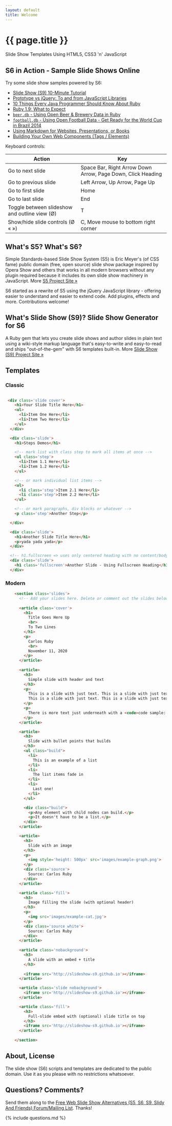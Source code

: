 ```yaml
---
layout: default
title: Welcome
---
```


# {{ page.title }}

Slide Show Templates Using HTML5, CSS3 'n' JavaScript

## S6 in Action - Sample Slide Shows Online

Try some slide show samples powered by S6:

- [Slide Show (S9) 10-Minute Tutorial](http://slideshow-s9.github.io/demos/tutorial.html)
- [Prototype vs jQuery: To and from JavaScript Libraries](http://slideshow-s9.github.io/demos/jquery.html)
- [10 Things Every Java Programmer Should Know About Ruby](http://slideshow-s9.github.io/demos/10things.html)
- [Ruby 1.9: What to Expect](http://slideshow-s9.github.io/demos/ruby19.html)
- [`beer.db` - Using Open Beer & Brewery Data in Ruby](http://slideshow-s9.github.io/demos/beer_db_intro.html)
- [`football.db` - Using Open Football Data - Get Ready for the World Cup in Brazil 2014](http://slideshow-s9.github.io/demos/open_data_world_cup_with_js.html)
- [Using Markdown for Websites, Presentations, or Books](http://slideshow-s9.github.io/demos/markdown.html)
- [Building Your Own Web Components (Tags / Elements)](http://slideshow-s9.github.io/demos/webcomponents2.html)

Keyboard controls:

| Action                                             | Key                                                         |
| -------------------------------------------------- | ----------------------------------------------------------- |
| Go to next slide                                   | Space Bar, Right Arrow Down Arrow, Page Down, Click Heading |
| Go to previous slide                               | Left Arrow, Up Arrow, Page Up                               |
| Go to first slide                                  | Home                                                        |
| Go to last slide                                   | End                                                         |
| Toggle between slideshow and outline view (Ø)      | T                                                           |
| Show/hide slide controls (Ø « »)                   | C, Move mouse to bottom right corner                        |



## What's S5? What's S6?

Simple Standards-based Slide Show System (S5) is Eric Meyer's (of CSS fame) public domain
(free, open source) slide show package inspired by Opera Show and others that works
in all modern browsers without any plugin required
because it includes its own slide show machinery in JavaScript.
More [S5 Project Site »](http://meyerweb.com/eric/tools/s5)

S6 started as a rewrite of S5 using the jQuery JavaScript library - offering
easier to understand and easier to extend code. Add plugins, effects and more.
Contributions welcome!

## What's Slide Show (S9)? Slide Show Generator for S6 

A Ruby gem that lets you create slide shows and author slides in plain text
using a wiki-style markup language that's easy-to-write and easy-to-read
and ships "out-of-the-gem" with S6 templates built-in.
More [Slide Show (S9) Project Site »](http://slideshow-s9.github.io)


## Templates

### Classic

```html

 <div class='slide cover'>
    <h1>Your Slide Title Here</h1>
    <ul>
      <li>Item One Here</li>
      <li>Item Two Here</li>
    </ul>
  </div>

  <div class='slide'>
    <h1>Steps Demos</h1>

    <!-- mark list with class step to mark all items at once -->
    <ul class='step'>
      <li>Item 1.1 Here</li>
      <li>Item 1.2 Here</li>
    </ul>

    <!-- or mark individual list items -->
    <ul>
      <li class='step'>Item 2.1 Here</li>
      <li class='step'>Item 2.2 Here</li>
    </ul>

    <!-- or mark paragraphs, div blocks or whatever -->
    <p class='step'>Another Step</p>

  </div>

  <div class='slide'>
    <h1>Another Slide Title Here</h1>
    <p>yada yada yada</p>
  </div>

  <!-- h1.fullscreen => uses only centered heading with no content/body -->
  <div class='slide'>
    <h1 class='fullscreen'>Another Slide - Using Fullscreen Heading</h1>
  </div>
```

### Modern

```html
    <section class='slides'>
      <!-- Add your slides here. Delete or comment out the slides below. -->
      
      <article class='cover'>
        <h1>
          Title Goes Here Up
          <br>
          To Two Lines
        </h1>
        <p>
          Carlos Ruby
          <br>
          November 11, 2020
        </p>
      </article>
      
      <article>
        <h3>
          Simple slide with header and text
        </h3>
        <p>
          This is a slide with just text. This is a slide with just text.
          This is a slide with just text. This is a slide with just text.
        </p>
        <p>
          There is more text just underneath with a <code>code sample: 5px</code>.
        </p>
      </article>

      <article>
        <h3>
          Slide with bullet points that builds
        </h3>
        <ul class="build">
          <li>
            This is an example of a list
          </li>
          <li>
            The list items fade in
          </li>
          <li>
            Last one!
          </li>
        </ul>

        <div class="build">
          <p>Any element with child nodes can build.</p>
          <p>It doesn't have to be a list.</p>
        </div>
      </article>

      <article>
        <h3>
          Slide with an image
        </h3>
        <p>
          <img style='height: 500px' src='images/example-graph.png'>
        </p>
        <div class='source'>
          Source: Carlos Ruby
        </div>
      </article>

      <article class='fill'>
        <h3>
          Image filling the slide (with optional header)
        </h3>
        <p>
          <img src='images/example-cat.jpg'>
        </p>
        <div class='source white'>
          Source: Carlos Ruby
        </div>
      </article>
      
      <article class='nobackground'>
        <h3>
          A slide with an embed + title
        </h3>
        
        <iframe src='http://slideshow-s9.github.io'></iframe>
      </article>

      <article class='slide nobackground'>
        <iframe src='http://slideshow-s9.github.io'></iframe>
      </article>

      <article class='fill'>
        <h3>
          Full-slide embed with (optional) slide title on top
        </h3>
        <iframe src='http://slideshow-s9.github.io'></iframe>
      </article>
      
    </section>
```


## About, License

The slide show (S6) scripts and templates are dedicated
to the public domain. Use it as you please with no restrictions whatsoever.

## Questions? Comments?

Send them along to
the [Free Web Slide Show Alternatives (S5, S6, S9, Slidy And Friends) Forum/Mailing List](http://groups.google.com/group/webslideshow).
Thanks!

{% include questions.md %}

